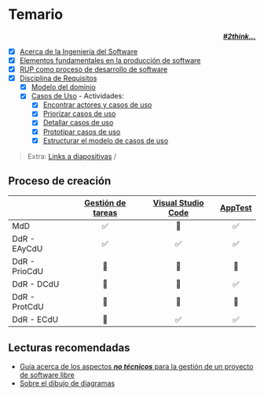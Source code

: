 # Temario

<div align=right>

***[#2think...](temario/2think.md)***

</div>

* [x] [Acerca de la Ingeniería del Software](temario/contenidos/00000-acercaDe.md)
* [x] [Elementos fundamentales en la producción de software](https://github.com/mmasias/PRG1/blob/main/temario/00000-introduccion.md)
* [x] [RUP como proceso de desarrollo de software](temario/00002-rup.md)
* [x] [Disciplina de Requisitos](temario/00003-disciplinaDeRequisitos.md)
  * [x] [Modelo del dominio](temario/contenidos/00004-MdD.md)
  * [x] [Casos de Uso](temario/contenidos/00005-CdU.md) - Actividades:
    * [x] [Encontrar actores y casos de uso](temario/contenidos/00006-CdU.eAyCdU.md)
    * [x] [Priorizar casos de uso](temario/contenidos/00007-CdU.PCdU.md)
    * [x] [Detallar casos de uso](temario/contenidos/00008-Cdu.dCdU.md)
    * [x] [Prototipar casos de uso](temario/contenidos/00009-CdU.ICdU.md)
    * [x] [Estructurar el modelo de casos de uso](temario/contenidos/00010-eCdU.md)

> Extra: [Links a diapositivas](https://drive.google.com/drive/folders/1m_wsaMgdAHJ5gYKcpwJtU1IeDWRtLsAj?usp=sharing) /

## Proceso de creación

||[Gestión de tareas](https://github.com/mmasias/mmasias/blob/main/UNEATLANTICO/idsw1/sgt/README.md)|[Visual Studio Code](https://github.com/mmasias/mmasias/blob/main/UNEATLANTICO/idsw1/vscode/README.md)|[AppTest](https://github.com/mmasias/mmasias/blob/main/UNEATLANTICO/idsw1/test/README.md)|
|-|:-:|:-:|:-:|
MdD          |✅|🔲|✅
DdR - EAyCdU |✅|✅|✅
DdR - PrioCdU|🔲|🔲|🔲
DdR - DCdU   |🔲|🔲|✅
DdR - ProtCdU|🔲|🔲|🔲
DdR - ECdU   |🔲|✅|✅

## Lecturas recomendadas

- [Guía acerca de los aspectos ***no técnicos*** para la gestión de un proyecto de software libre](https://tldp.org/HOWTO/Software-Proj-Mgmt-HOWTO/index.html)
- [Sobre el dibujo de diagramas](https://github.com/mmasias/IdSw1/blob/main/documentos/Sobre_el_dibujo_de_diagramas.pdf)

